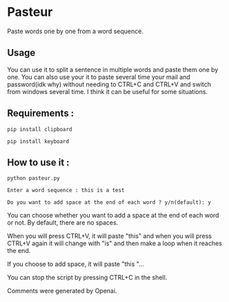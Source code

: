 # Pasteur
Paste words one by one from a word sequence.

## Usage
You can use it to split a sentence in multiple words and paste them one by one. You can also use your it to paste several time your mail and password(idk why) without needing to CTRL+C and CTRL+V and switch from windows several time. I think it can be useful for some situations.

## Requirements :

```
pip install clipboard

pip install keyboard
``` 
## How to use it :
``` 
python pasteur.py

Enter a word sequence : this is a test

Do you want to add space at the end of each word ? y/n(default): y

``` 

You can choose whether you want to add a space at the end of each word or not. By default, there are no spaces.

When you will press CTRL+V, it will paste "this" and when you will press CTRL+V again it will change with "is" and then make a loop when it reaches the end.

If you choose to add space, it will paste "this "...

You can stop the script by pressing CTRL+C in the shell.

Comments were generated by Openai.
